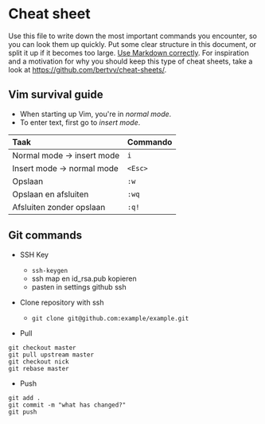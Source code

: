 # Cheat sheet

Use this file to write down the most important commands you encounter, so you can look them up quickly. Put some clear structure in this document, or split it up if it becomes too large. [Use Markdown correctly](https://help.github.com/articles/getting-started-with-writing-and-formatting-on-github/). For inspiration and a motivation for why you should keep this type of cheat sheets, take a look at <https://github.com/bertvv/cheat-sheets/>.

## Vim survival guide

- When starting up Vim, you're in *normal mode*.
- To enter text, first go to *insert mode*.

| Taak                       | Commando |
| :---                       | :---     |
| Normal mode -> insert mode | `i`      |
| Insert mode -> normal mode | `<Esc>`  |
| Opslaan                    | `:w`     |
| Opslaan en afsluiten       | `:wq`    |
| Afsluiten zonder opslaan   | `:q!`    |

## Git commands

- SSH Key
	- `ssh-keygen`
	- ssh map en id_rsa.pub kopieren
	- pasten in settings github ssh

- Clone repository with ssh
	- `git clone git@github.com:example/example.git`

- Pull
```
git checkout master 
git pull upstream master
git checkout nick
git rebase master
```
- Push
```
git add .
git commit -m "what has changed?"
git push
```




